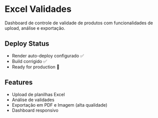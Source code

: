 # Excel Validades

Dashboard de controle de validade de produtos com funcionalidades de upload, análise e exportação.

## Deploy Status
- Render auto-deploy configurado ✅
- Build corrigido ✅
- Ready for production 🚀

## Features
- Upload de planilhas Excel
- Análise de validades
- Exportação em PDF e Imagem (alta qualidade)
- Dashboard responsivo